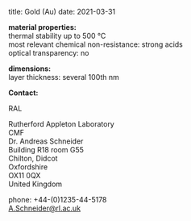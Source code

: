 title: Gold (Au)
date: 2021-03-31

__material properties:__  	
thermal stability up to	500 °C  
most relevant chemical non-resistance:	strong acids  
optical transparency:	no
	

__dimensions:__  	
layer thickness:	several 100th nm
<!--break-->
__Contact:__

RAL

Rutherford Appleton Laboratory  
CMF  
Dr. Andreas Schneider  
Building R18 room G55   
Chilton, Didcot  
Oxfordshire   
OX11 0QX   
United Kingdom  

phone: +44-(0)1235-44-5178  
A.Schneider@rl.ac.uk